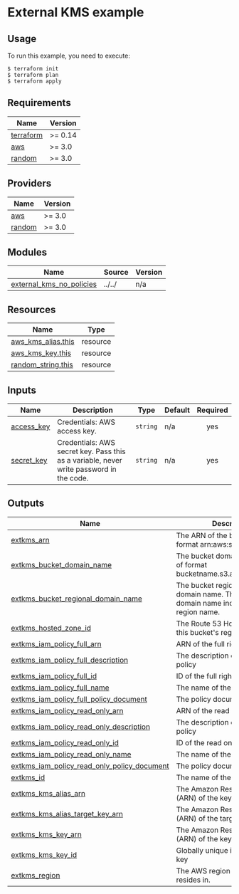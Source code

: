 # External KMS example

## Usage

To run this example, you need to execute:

```
$ terraform init
$ terraform plan
$ terraform apply
```

<!-- BEGINNING OF PRE-COMMIT-TERRAFORM DOCS HOOK -->
## Requirements

| Name | Version |
|------|---------|
| <a name="requirement_terraform"></a> [terraform](#requirement\_terraform) | >= 0.14 |
| <a name="requirement_aws"></a> [aws](#requirement\_aws) | >= 3.0 |
| <a name="requirement_random"></a> [random](#requirement\_random) | >= 3.0 |

## Providers

| Name | Version |
|------|---------|
| <a name="provider_aws"></a> [aws](#provider\_aws) | >= 3.0 |
| <a name="provider_random"></a> [random](#provider\_random) | >= 3.0 |

## Modules

| Name | Source | Version |
|------|--------|---------|
| <a name="module_external_kms_no_policies"></a> [external\_kms\_no\_policies](#module\_external\_kms\_no\_policies) | ../../ | n/a |

## Resources

| Name | Type |
|------|------|
| [aws_kms_alias.this](https://registry.terraform.io/providers/hashicorp/aws/latest/docs/resources/kms_alias) | resource |
| [aws_kms_key.this](https://registry.terraform.io/providers/hashicorp/aws/latest/docs/resources/kms_key) | resource |
| [random_string.this](https://registry.terraform.io/providers/hashicorp/random/latest/docs/resources/string) | resource |

## Inputs

| Name | Description | Type | Default | Required |
|------|-------------|------|---------|:--------:|
| <a name="input_access_key"></a> [access\_key](#input\_access\_key) | Credentials: AWS access key. | `string` | n/a | yes |
| <a name="input_secret_key"></a> [secret\_key](#input\_secret\_key) | Credentials: AWS secret key. Pass this as a variable, never write password in the code. | `string` | n/a | yes |

## Outputs

| Name | Description |
|------|-------------|
| <a name="output_extkms_arn"></a> [extkms\_arn](#output\_extkms\_arn) | The ARN of the bucket. Will be of format arn:aws:s3:::bucketname. |
| <a name="output_extkms_bucket_domain_name"></a> [extkms\_bucket\_domain\_name](#output\_extkms\_bucket\_domain\_name) | The bucket domain name. Will be of format bucketname.s3.amazonaws.com. |
| <a name="output_extkms_bucket_regional_domain_name"></a> [extkms\_bucket\_regional\_domain\_name](#output\_extkms\_bucket\_regional\_domain\_name) | The bucket region-specific domain name. The bucket domain name including the region name. |
| <a name="output_extkms_hosted_zone_id"></a> [extkms\_hosted\_zone\_id](#output\_extkms\_hosted\_zone\_id) | The Route 53 Hosted Zone ID for this bucket's region. |
| <a name="output_extkms_iam_policy_full_arn"></a> [extkms\_iam\_policy\_full\_arn](#output\_extkms\_iam\_policy\_full\_arn) | ARN of the full right policy |
| <a name="output_extkms_iam_policy_full_description"></a> [extkms\_iam\_policy\_full\_description](#output\_extkms\_iam\_policy\_full\_description) | The description of the full right policy |
| <a name="output_extkms_iam_policy_full_id"></a> [extkms\_iam\_policy\_full\_id](#output\_extkms\_iam\_policy\_full\_id) | ID of the full right policy |
| <a name="output_extkms_iam_policy_full_name"></a> [extkms\_iam\_policy\_full\_name](#output\_extkms\_iam\_policy\_full\_name) | The name of the full right policy |
| <a name="output_extkms_iam_policy_full_policy_document"></a> [extkms\_iam\_policy\_full\_policy\_document](#output\_extkms\_iam\_policy\_full\_policy\_document) | The policy document |
| <a name="output_extkms_iam_policy_read_only_arn"></a> [extkms\_iam\_policy\_read\_only\_arn](#output\_extkms\_iam\_policy\_read\_only\_arn) | ARN of the read only policy |
| <a name="output_extkms_iam_policy_read_only_description"></a> [extkms\_iam\_policy\_read\_only\_description](#output\_extkms\_iam\_policy\_read\_only\_description) | The description of the read only policy |
| <a name="output_extkms_iam_policy_read_only_id"></a> [extkms\_iam\_policy\_read\_only\_id](#output\_extkms\_iam\_policy\_read\_only\_id) | ID of the read only policy |
| <a name="output_extkms_iam_policy_read_only_name"></a> [extkms\_iam\_policy\_read\_only\_name](#output\_extkms\_iam\_policy\_read\_only\_name) | The name of the read only policy |
| <a name="output_extkms_iam_policy_read_only_policy_document"></a> [extkms\_iam\_policy\_read\_only\_policy\_document](#output\_extkms\_iam\_policy\_read\_only\_policy\_document) | The policy document |
| <a name="output_extkms_id"></a> [extkms\_id](#output\_extkms\_id) | The name of the bucket. |
| <a name="output_extkms_kms_alias_arn"></a> [extkms\_kms\_alias\_arn](#output\_extkms\_kms\_alias\_arn) | The Amazon Resource Name (ARN) of the key alias |
| <a name="output_extkms_kms_alias_target_key_arn"></a> [extkms\_kms\_alias\_target\_key\_arn](#output\_extkms\_kms\_alias\_target\_key\_arn) | The Amazon Resource Name (ARN) of the target key identifier |
| <a name="output_extkms_kms_key_arn"></a> [extkms\_kms\_key\_arn](#output\_extkms\_kms\_key\_arn) | The Amazon Resource Name (ARN) of the key |
| <a name="output_extkms_kms_key_id"></a> [extkms\_kms\_key\_id](#output\_extkms\_kms\_key\_id) | Globally unique identifier for the key |
| <a name="output_extkms_region"></a> [extkms\_region](#output\_extkms\_region) | The AWS region this bucket resides in. |
<!-- END OF PRE-COMMIT-TERRAFORM DOCS HOOK -->
